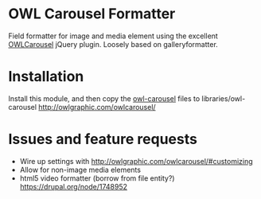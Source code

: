 OWL Carousel Formatter
===

Field formatter for image and media element using the excellent [OWLCarousel](http://owlgraphic.com/owlcarousel/) jQuery plugin.
Loosely based on galleryformatter.

Installation
====
Install this module, and then copy the [owl-carousel](http://owlgraphic.com/owlcarousel/) files to libraries/owl-carousel
http://owlgraphic.com/owlcarousel/

Issues and feature requests
===
+ Wire up settings with http://owlgraphic.com/owlcarousel/#customizing
+ Allow for non-image media elements
+ html5 video formatter (borrow from file entity?) https://drupal.org/node/1748952
